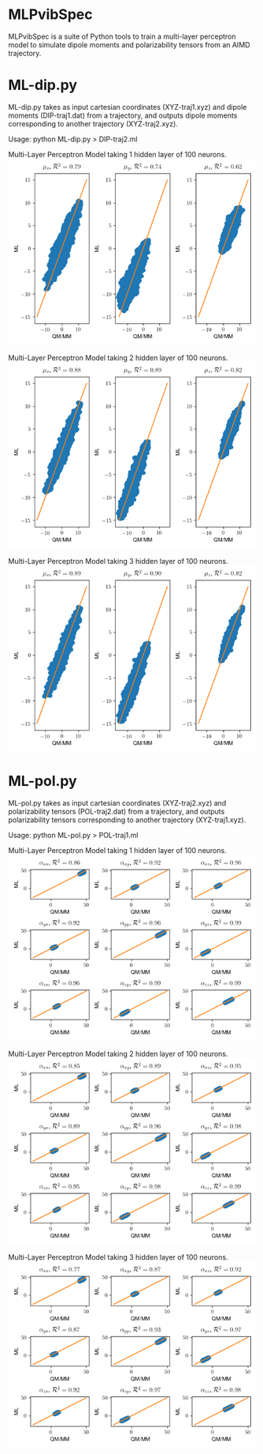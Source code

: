 # MLPvibSpec
MLPvibSpec is a suite of Python tools to train a multi-layer perceptron model to simulate dipole moments and polarizability tensors from an AIMD trajectory.

# ML-dip.py
ML-dip.py takes as input cartesian coordinates (XYZ-traj1.xyz) and dipole moments (DIP-traj1.dat) from a trajectory, and outputs dipole moments corresponding to another trajectory (XYZ-traj2.xyz).

Usage: python ML-dip.py > DIP-traj2.ml

Multi-Layer Perceptron Model taking 1 hidden layer of 100 neurons.
![alt text](https://github.com/ANRMoMoPlasm/MLPvibSpec/blob/main/benchmark/Figure_1.png)

Multi-Layer Perceptron Model taking 2 hidden layer of 100 neurons.
![alt text](https://github.com/ANRMoMoPlasm/MLPvibSpec/blob/main/benchmark/Figure_2.png)

Multi-Layer Perceptron Model taking 3 hidden layer of 100 neurons.
![alt text](https://github.com/ANRMoMoPlasm/MLPvibSpec/blob/main/benchmark/Figure_3.png)

# ML-pol.py
ML-pol.py takes as input cartesian coordinates (XYZ-traj2.xyz) and polarizability tensors (POL-traj2.dat) from a trajectory, and outputs polarizability tensors corresponding to another trajectory (XYZ-traj1.xyz).

Usage: python ML-pol.py > POL-traj1.ml

Multi-Layer Perceptron Model taking 1 hidden layer of 100 neurons.
![alt text](https://github.com/ANRMoMoPlasm/MLPvibSpec/blob/main/benchmark/Figure_4.png)

Multi-Layer Perceptron Model taking 2 hidden layer of 100 neurons.
![alt text](https://github.com/ANRMoMoPlasm/MLPvibSpec/blob/main/benchmark/Figure_5.png)

Multi-Layer Perceptron Model taking 3 hidden layer of 100 neurons.
![alt text](https://github.com/ANRMoMoPlasm/MLPvibSpec/blob/main/benchmark/Figure_6.png)
